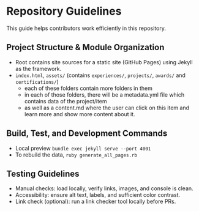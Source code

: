 # Repository Guidelines

This guide helps contributors work efficiently in this repository.

## Project Structure & Module Organization

- Root contains site sources for a static site (GitHub Pages) using Jekyll as the framework.
- `index.html`, `assets/` (contains `experiences/`, `projects/`, `awards/` and `certifications/`)
  - each of these folders contain more folders in them
  - in each of those folders, there will be a metadata.yml file which contains data of the project/item
  - as well as a content.md where the user can click on this item and learn more and show more content about it.

## Build, Test, and Development Commands

- Local preview `bundle exec jekyll serve --port 4001`
- To rebuild the data, `ruby generate_all_pages.rb`

## Testing Guidelines

- Manual checks: load locally, verify links, images, and console is clean.
- Accessibility: ensure alt text, labels, and sufficient color contrast.
- Link check (optional): run a link checker tool locally before PRs.
